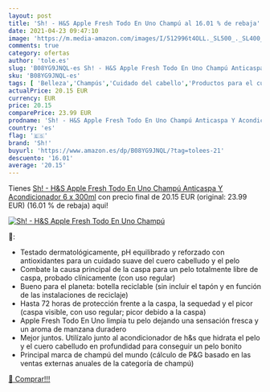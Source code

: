 ```yaml
---
layout: post
title: 'Sh! - H&S Apple Fresh Todo En Uno Champú al 16.01 % de rebaja'
date: 2021-04-23 09:47:10
image: 'https://m.media-amazon.com/images/I/512996t4OLL._SL500_._SL400_.jpg'
comments: true
category: ofertas
author: 'tole.es'
slug: 'B08YG9JNQL-es Sh! - H&S Apple Fresh Todo En Uno Champú Anticaspa Y...'
sku: 'B08YG9JNQL-es'
tags: [ 'Belleza','Champús','Cuidado del cabello','Productos para el cuidado del cabello','apple','sh!', ]
actualPrice: 20.15 EUR
currency: EUR
price: 20.15
comparePrice: 23.99 EUR
prodname: 'Sh! - H&S Apple Fresh Todo En Uno Champú Anticaspa Y Acondicionador 6 x 300ml'
country: 'es'
flag: '🇪🇸'
brand: 'Sh!'
buyurl: 'https://www.amazon.es/dp/B08YG9JNQL/?tag=tolees-21'
descuento: '16.01'
average: '20.15'
---
```


Tienes [Sh! - H&S Apple Fresh Todo En Uno Champú Anticaspa Y Acondicionador 6 x 300ml](https://www.amazon.es/dp/B08YG9JNQL/?tag=tolees-21) con precio final de  20.15 EUR (original: 23.99 EUR) (16.01 %  de rebaja) aqui!

[![Sh! - H&S Apple Fresh Todo En Uno Champú](https://m.media-amazon.com/images/I/512996t4OLL._SL500_._SL400_.jpg)](https://www.amazon.es/dp/B08YG9JNQL/?tag=tolees-21)

🔎:

- Testado dermatológicamente, pH equilibrado y reforzado con antioxidantes para un cuidado suave del cuero cabelludo y el pelo
- Combate la causa principal de la caspa para un pelo totalmente libre de caspa, probado clínicamente (con uso regular)
- Bueno para el planeta: botella reciclable (sin incluir el tapón y en función de las instalaciones de reciclaje)
- Hasta 72 horas de protección frente a la caspa, la sequedad y el picor (caspa visible, con uso regular; picor debido a la caspa)
- Apple Fresh Todo En Uno limpia tu pelo dejando una sensación fresca y un aroma de manzana duradero
- Mejor juntos. Utilízalo junto al acondicionador de h&s que hidrata el pelo y el cuero cabelludo en profundidad para conseguir un pelo bonito
- Principal marca de champú del mundo (cálculo de P&G basado en las ventas externas anuales de la categoría de champú)

[🛒 Comprar!!!](https://www.amazon.es/dp/B08YG9JNQL/?tag=tolees-21)
